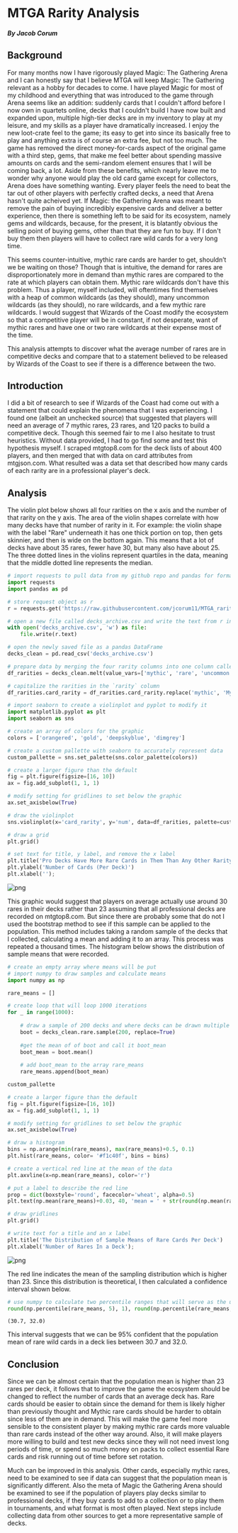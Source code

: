 # MTGA Rarity Analysis
##### By Jacob Corum

## Background

For many months now I have rigorously played Magic: The Gathering Arena and I can honestly say that I believe MTGA will keep Magic: The Gathering relevant as a hobby for decades to come. I have played Magic for most of my childhood and everything that was introduced to the game through Arena seems like an addition: suddenly cards that I couldn't afford before I now own in quartets online, decks that I couldn't build I have now built and expanded upon, multiple high-tier decks are in my inventory to play at my leisure, and my skills as a player have dramatically increased. I enjoy the new loot-crate feel to the game; its easy to get into since its basically free to play and anything extra is of course an extra fee, but not too much. The game has removed the direct money-for-cards aspect of the original game with a third step, gems, that make me feel better about spending massive amounts on cards and the semi-random element ensures that I will be coming back, a lot. Aside from these benefits, which nearly leave me to wonder why anyone would play the old card game except for collectors, Arena does have something wanting. Every player feels the need to beat the tar out of other players with perfectly crafted decks, a need that Arena hasn't quite acheived yet. If Magic: the Gathering Arena was meant to remove the pain of buying incredibly expensive cards and deliver a better experience, then there is something left to be said for its ecosystem, namely gems and wildcards, because, for the present, it is blatantly obvious the selling point of buying gems, other than that they are fun to buy. If I don't buy them then players will have to collect rare wild cards for a very long time. 

This seems counter-intuitive, mythic rare cards are harder to get, shouldn’t we be waiting on those? Though that is intuitive, the demand for rares are disproportionately more in demand than mythic rares are compared to the rate at which players can obtain them. Mythic rare wildcards don't have this problem. Thus a player, myself included, will oftentimes find themselves with a heap of common wildcards (as they should), many uncommon wildcards (as they should), no rare wildcards, and a few mythic rare wildcards. I would suggest that Wizards of the Coast modify the ecosystem so that a competitive player will be in constant, if not desperate, want of mythic rares and have one or two rare wildcards at their expense most of the time. 

This analysis attempts to discover what the average number of rares are in competitive decks and compare that to a statement believed to be released by Wizards of the Coast to see if there is a difference between the two. 

## Introduction

I did a bit of research to see if Wizards of the Coast had come out with a statement that could explain the phenomena that I was experiencing. I found one (albeit an unchecked source) that suggested that players will need an average of 7 mythic rares, 23 rares, and 120 packs to build a competitive deck. Though this seemed fair to me I also hesitate to trust heuristics. Without data provided, I had to go find some and test this hypothesis myself. I scraped mtgtop8.com for the deck lists of about 400 players, and then merged that with data on card attributes from mtgjson.com. What resulted was a data set that described how many cards of each rarity are in a professional player's deck. 

## Analysis

The violin plot below shows all four rarities on the x axis and the number of that rarity on the y axis. The area of the violin shapes correlate with how many decks have that number of rarity in it. For example: the violin shape with the label "Rare" underneath it has one thick portion on top, then gets skinnier, and then is wide on the bottom again. This means that a lot of decks have about 35 rares, fewer have 30, but many also have about 25. The three dotted lines in the violins represent quartiles in the data, meaning that the middle dotted line represents the median. 


```python
# import requests to pull data from my github repo and pandas for formatting that data
import requests
import pandas as pd

# store request object as r
r = requests.get('https://raw.githubusercontent.com/jcorum11/MTGA_rarity_analysis/master/decks_archive.csv')

# open a new file called decks_archive.csv and write the text from r into that file
with open('decks_archive.csv', 'w') as file:
    file.write(r.text)

# open the newly saved file as a pandas DataFrame
decks_clean = pd.read_csv('decks_archive.csv')
```


```python
# prepare data by merging the four rarity columns into one column called `rarity` and another column called `num`
df_rarities = decks_clean.melt(value_vars=['mythic', 'rare', 'uncommon', 'common'], value_name='num', var_name='card_rarity')

# capitalize the rarities in the `rarity` column
df_rarities.card_rarity = df_rarities.card_rarity.replace('mythic', 'Mythic').replace('rare', 'Rare').replace('uncommon', 'Uncommon').replace('common', 'Common')

# import seaborn to create a violinplot and pyplot to modify it
import matplotlib.pyplot as plt
import seaborn as sns

# create an array of colors for the graphic
colors = ['orangered', 'gold', 'deepskyblue', 'dimgrey']

# create a custom pallette with seaborn to accurately represent data
custom_pallette = sns.set_palette(sns.color_palette(colors))

# create a larger figure than the default
fig = plt.figure(figsize=[16, 10])
ax = fig.add_subplot(1, 1, 1)

# modify setting for gridlines to set below the graphic
ax.set_axisbelow(True)

# draw the violinplot
sns.violinplot(x='card_rarity', y='num', data=df_rarities, palette=custom_pallette, inner='quartile')

# draw a grid
plt.grid()

# set text for title, y label, and remove the x label
plt.title('Pro Decks Have More Rare Cards in Them Than Any Other Rarity')
plt.ylabel('Number of Cards (Per Deck)')
plt.xlabel('');
```


![png](output_5_0.png)


This graphic would suggest that players on average actually use around 30 rares in their decks rather than 23 assuming that all professional decks are recorded on mtgtop8.com. But since there are probably some that do not I used the bootstrap method to see if this sample can be applied to the population. This method includes taking a random sample of the decks that I collected, calculating a mean and adding it to an array. This process was repeated a thousand times. The histogram below shows the distribution of sample means that were recorded.


```python
# create an empty array where means will be put
# import numpy to draw samples and calculate means
import numpy as np

rare_means = []

# create loop that will loop 1000 iterations
for _ in range(1000):
    
    # draw a sample of 200 decks and where decks can be drawn multiple times and call it boot
    boot = decks_clean.rare.sample(200, replace=True)
    
    #get the mean of of boot and call it boot_mean
    boot_mean = boot.mean()
    
    # add boot_mean to the array rare_means
    rare_means.append(boot_mean)
```


```python
custom_pallette
```


```python
# create a larger figure than the default
fig = plt.figure(figsize=[16, 10])
ax = fig.add_subplot(1, 1, 1)

# modify setting for gridlines to set below the graphic
ax.set_axisbelow(True)

# draw a histogram
bins = np.arange(min(rare_means), max(rare_means)+0.5, 0.1)
plt.hist(rare_means, color= '#f1c40f', bins = bins)

# create a vertical red line at the mean of the data
plt.axvline(x=np.mean(rare_means), color='r')

# put a label to describe the red line
prop = dict(boxstyle='round', facecolor='wheat', alpha=0.5)
plt.text(np.mean(rare_means)+0.03, 40, 'mean = ' + str(round(np.mean(rare_means), 2)), bbox=prop)

# draw gridlines
plt.grid()

# write text for a title and an x label
plt.title('The Distribution of Sample Means of Rare Cards Per Deck')
plt.xlabel('Number of Rares In a Deck');
```


![png](output_9_0.png)


The red line indicates the mean of the sampling distribution which is higher than 23. Since this distribution is theoretical, I then calculated a confidence interval shown below.


```python
# use numpy to calculate two percentile ranges that will serve as the upper and lower bounds of the confidence interval
round(np.percentile(rare_means, 5), 1), round(np.percentile(rare_means, 95))
```




    (30.7, 32.0)



This interval suggests that we can be 95% confident that the population mean of rare wild cards in a deck lies between 30.7 and 32.0.

## Conclusion

Since we can be almost certain that the population mean is higher than 23 rares per deck, it follows that to improve the game the ecosystem should be changed to reflect the number of cards that an average deck has. Rare cards should be easier to obtain since the demand for them is likely higher than previously thought and Mythic rare cards should be harder to obtain since less of them are in demand. This will make the game feel more sensible to the consistent player by making mythic rare cards more valuable than rare cards instead of the other way around. Also, it will make players more willing to build and test new decks since they will not need invest long periods of time, or spend so much money on packs to collect essential Rare cards and risk running out of time before set rotation. 

Much can be improved in this analysis. Other cards, especially mythic rares, need to be examined to see if data can suggest that the population mean is significantly different. Also the meta of Magic the Gathering Arena should be examined to see if the population of players play decks similar to professional decks, if they buy cards to add to a collection or to play them in tournaments, and what format is most often played. Next steps include collecting data from other sources to get a more representative sample of decks. 
